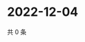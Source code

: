 # 2022-12-04

共 0 条

<!-- BEGIN WEIBO -->
<!-- 最后更新时间 Sun Dec 04 2022 23:13:01 GMT+0800 (China Standard Time) -->

<!-- END WEIBO -->
